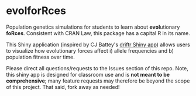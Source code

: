# evolforRces

Population genetics simulations for students to learn about **evol**utionary **foRces**. Consistent with CRAN Law, this package has a capital R in its name.


This Shiny application (inspired by CJ Battey's [driftr Shiny app](https://github.com/cjbattey/driftR")) allows users to visualize how evolutionary forces affect i) allele frequencies and b) population fitness over time.

Please direct all questions/requests to the Issues section of this repo. Note, this shiny app is designed for classroom use and is **not meant to be comprehensive**; many feature requests may therefore be beyond the scope of this project. That said, fork away as needed! 
    
